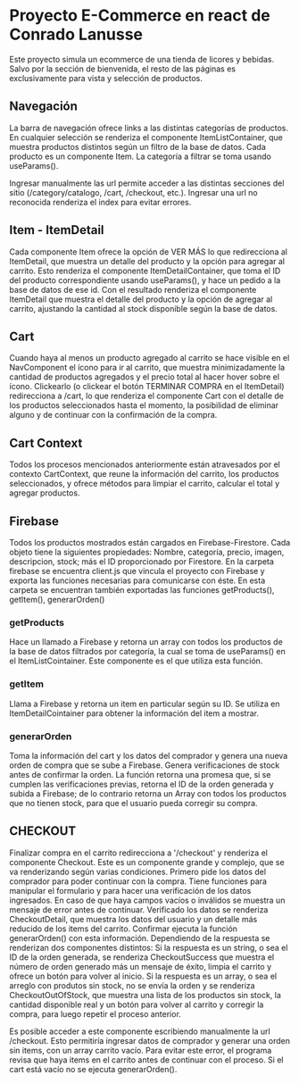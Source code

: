 # Proyecto E-Commerce en react de Conrado Lanusse


Este proyecto simula un ecommerce de una tienda de licores y bebidas. Salvo por la sección de bienvenida, el resto de las páginas es exclusivamente para vista y selección de productos.

## Navegación

La barra de navegación ofrece links a las distintas categorías de productos. En cualquier selección se renderiza el componente ItemListContainer, que muestra productos distintos según un filtro de la base de datos. Cada producto es un componente Item.
La categoría a filtrar se toma usando useParams().

Ingresar manualmente las url permite acceder a las distintas secciones del sitio (/category/catalogo, /cart, /checkout, etc.). Ingresar una url no reconocida renderiza el index para evitar errores.

## Item - ItemDetail

Cada componente Item ofrece la opción de VER MÁS lo que redirecciona al ItemDetail, que muestra un detalle del producto y la opción para agregar al carrito. Esto renderiza el componente ItemDetailContainer, que toma el ID del producto correspondiente usando useParams(), y hace un pedido a la base de datos de ese id. Con el resultado renderiza el componente ItemDetail que muestra el detalle del producto y la opción de agregar al carrito, ajustando la cantidad al stock disponible según la base de datos.

## Cart

Cuando haya al menos un producto agregado al carrito se hace visible en el NavComponent el ícono para ir al carrito, que muestra minimizadamente la cantidad de productos agregados y el precio total al hacer hover sobre el ícono. Clickearlo (o clickear el botón TERMINAR COMPRA en el ItemDetail) redirecciona a /cart, lo que renderiza el componente Cart con el detalle de los productos seleccionados hasta el momento, la posibilidad de eliminar alguno y de continuar con la confirmación de la compra.

## Cart Context

Todos los procesos mencionados anteriormente están atravesados por el contexto CartContext, que reune la información del carrito, los productos seleccionados, y ofrece métodos para limpiar el carrito, calcular el total y agregar productos.

## Firebase

Todos los productos mostrados están cargados en Firebase-Firestore. Cada objeto tiene la siguientes propiedades:
Nombre, categoría, precio, imagen, descripcion, stock; más el ID proporcionado por Firestore.
En la carpeta firebase se encuentra client.js que vincula el proyecto con Firebase y exporta las funciones necesarias para comunicarse con éste.
En esta carpeta se encuentran también exportadas las funciones getProducts(), getItem(), generarOrden()

### getProducts

Hace un llamado a Firebase y retorna un array con todos los productos de la base de datos filtrados por categoría, la cual se toma de useParams() en el ItemListCointainer. Este componente es el que utiliza esta función.

### getItem

Llama a Firebase y retorna un item en particular según su ID. Se utiliza en ItemDetailCointainer para obtener la información del item a mostrar.

### generarOrden

Toma la información del cart y los datos del comprador y genera una nueva orden de compra que se sube a Firebase. Genera verificaciones de stock antes de confirmar la orden. La función retorna una promesa que, si se cumplen las verificaciones previas, retorna el ID de la orden generada y subida a Firebase; de lo contrario retorna un Array con todos los productos que no tienen stock, para que el usuario pueda corregir su compra.

## CHECKOUT

Finalizar compra en el carrito redirecciona a '/checkout' y renderiza el componente Checkout.
Este es un componente grande y complejo, que se va renderizando según varias condiciones.
Primero pide los datos del comprador para poder continuar con la compra. Tiene funciones para manipular el formulario y para hacer una verificación de los datos ingresados. En caso de que haya campos vacíos o inválidos se muestra un mensaje de error antes de continuar.
Verificado los datos se renderiza CheckoutDetail, que muestra los datos del usuario y un detalle más reducido de los items del carrito. Confirmar ejecuta la función generarOrden() con esta información.
Dependiendo de la respuesta se renderizan dos componentes distintos:
    Si la respuesta es un string, o sea el ID de la orden generada, se renderiza CheckoutSuccess que muestra el número de orden generado más un mensaje de éxito, limpia el carrito y ofrece un botón para volver al inicio.
    Si la respuesta es un array, o sea el arreglo con produtos sin stock, no se envía la orden y se renderiza CheckoutOutOfStock, que muestra una lista de los productos sin stock, la cantidad disponible real y un botón para volver al carrito y corregir la compra, para luego repetir el proceso anterior.

Es posible acceder a este componente escribiendo manualmente la url /checkout. Esto permitiría ingresar datos de comprador y generar una orden sin items, con un array carrito vacío. Para evitar este error, el programa revisa que haya items en el carrito antes de continuar con el proceso. Si el cart está vacío no se ejecuta generarOrden().


